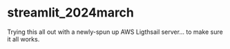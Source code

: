 # streamlit_2024march

Trying this all out with a newly-spun up AWS Ligthsail server... to make sure it all works.
